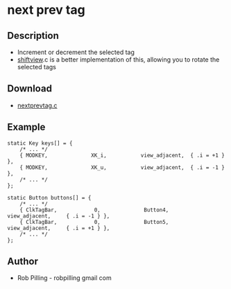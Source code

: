 next prev tag
=============

Description
-----------
* Increment or decrement the selected tag
* [shiftview](//lists.suckless.org/dev/1104/7590.html).c is a better
  implementation of this, allowing you to rotate the selected tags

Download
--------
* [nextprevtag.c](nextprevtag.c)

Example
-------
	static Key keys[] = {
		/* ... */
		{ MODKEY,              XK_i,           view_adjacent,  { .i = +1 } },
		{ MODKEY,              XK_u,           view_adjacent,  { .i = -1 } },
		/* ... */
	};

	static Button buttons[] = {
		/* ... */
		{ ClkTagBar,            0,              Button4,        view_adjacent,     { .i = -1 } },
		{ ClkTagBar,            0,              Button5,        view_adjacent,     { .i = +1 } },
		/* ... */
	};


Author
------
* Rob Pilling - robpilling gmail com
